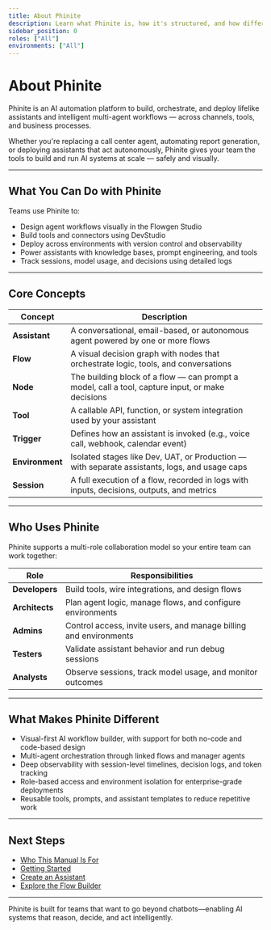 ```yaml
---
title: About Phinite
description: Learn what Phinite is, how it's structured, and how different users can build and manage intelligent agent workflows across environments.
sidebar_position: 0
roles: ["All"]
environments: ["All"]
---
```


# About Phinite

Phinite is an AI automation platform to build, orchestrate, and deploy lifelike assistants and intelligent multi-agent workflows — across channels, tools, and business processes.

Whether you're replacing a call center agent, automating report generation, or deploying assistants that act autonomously, Phinite gives your team the tools to build and run AI systems at scale — safely and visually.

---

## What You Can Do with Phinite

Teams use Phinite to:

- Design agent workflows visually in the Flowgen Studio
- Build tools and connectors using DevStudio
- Deploy across environments with version control and observability
- Power assistants with knowledge bases, prompt engineering, and tools
- Track sessions, model usage, and decisions using detailed logs

---

## Core Concepts

| Concept           | Description |
|------------------|-------------|
| **Assistant**     | A conversational, email-based, or autonomous agent powered by one or more flows |
| **Flow**          | A visual decision graph with nodes that orchestrate logic, tools, and conversations |
| **Node**          | The building block of a flow — can prompt a model, call a tool, capture input, or make decisions |
| **Tool**          | A callable API, function, or system integration used by your assistant |
| **Trigger**       | Defines how an assistant is invoked (e.g., voice call, webhook, calendar event) |
| **Environment**   | Isolated stages like Dev, UAT, or Production — with separate assistants, logs, and usage caps |
| **Session**       | A full execution of a flow, recorded in logs with inputs, decisions, outputs, and metrics |

---

## Who Uses Phinite

Phinite supports a multi-role collaboration model so your entire team can work together:

| Role       | Responsibilities |
|------------|------------------|
| **Developers**   | Build tools, wire integrations, and design flows |
| **Architects**   | Plan agent logic, manage flows, and configure environments |
| **Admins**       | Control access, invite users, and manage billing and environments |
| **Testers**      | Validate assistant behavior and run debug sessions |
| **Analysts**     | Observe sessions, track model usage, and monitor outcomes |

---

## What Makes Phinite Different

- Visual-first AI workflow builder, with support for both no-code and code-based design
- Multi-agent orchestration through linked flows and manager agents
- Deep observability with session-level timelines, decision logs, and token tracking
- Role-based access and environment isolation for enterprise-grade deployments
- Reusable tools, prompts, and assistant templates to reduce repetitive work

---

## Next Steps

- [Who This Manual Is For](./who-this-manual-is-for)  
- [Getting Started](./get-started)  
- [Create an Assistant](./building-assistants/create-assistant)  
- [Explore the Flow Builder](./building-assistants/flow-builder)  

---

Phinite is built for teams that want to go beyond chatbots—enabling AI systems that reason, decide, and act intelligently.